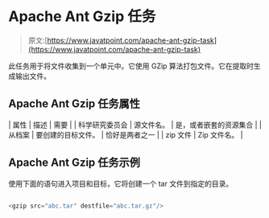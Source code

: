 # Apache Ant Gzip 任务

> 原文:[https://www.javatpoint.com/apache-ant-gzip-task](https://www.javatpoint.com/apache-ant-gzip-task)

此任务用于将文件收集到一个单元中。它使用 GZip 算法打包文件。它在提取时生成输出文件。

## Apache Ant Gzip 任务属性

| 属性 | 描述 | 需要 |
| 科学研究委员会 | 源文件名。 | 是，或者嵌套的资源集合 |
| 从档案 | 要创建的目标文件。 | 恰好是两者之一 |
| zip 文件 | Zip 文件名。 |

## Apache Ant Gzip 任务示例

使用下面的语句进入项目和目标，它将创建一个 tar 文件到指定的目录。

```java

<gzip src="abc.tar" destfile="abc.tar.gz"/>

```